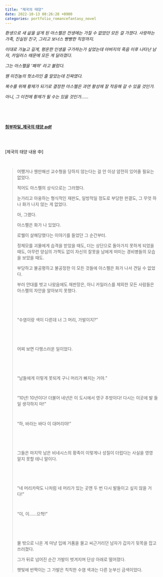 ```yaml
---
title: "제국의 태양"
date: 2022-10-13 08:26:28 +0900
categories: portfolio_romancefantasy_novel
---
```


*환생으로 새 삶을 살게 된 아스펠은 전생에는 가질 수 없었던 모든 걸 가졌다. 사랑하는 가족, 진실된 친구, 그리고 보너스 빵빵한 직장까지.* 

*이대로 가늘고 길게, 평온한 인생을 구가하는가 싶었는데 아버지의 죽음 이후 나타난 남자, 카일러스 때문에 모든 게 달라졌다.* 

*그는 아스펠을 ‘폐하’ 라고 불렀다.*

*웬 미친놈의 헛소리인 줄 알았는데 진짜였다.*

*복수를 위해 황제가 되기로 결정한 아스펠은 과연 황성에 잘 적응해 갈 수 있을 것인가.*

*아니, 그 이전에 황제가 될 수는 있을 것인가……*

<br>
<br>
<br>

**[첨부파일_제국의 태양.pdf]**  

<br>
​<br>  

[제국의 태양 내용 中]

​    

> 어쨌거나 웬만해선 교수형을 당하지 않는다는 걸 안 이상 얌전히 있어줄 필요는 없었다.
>
> 적어도 아스펠의 상식으로는 그러했다.
>
> 눈가리고 아웅하는 형식적인 재판도, 일방적일 정도로 부당한 판결도, 그 무엇 하나 화가 나지 않는 게 없었다.
>
> 아, 그랬다.
>
> 아스펠은 화가 나 있었다.
>
> 로웰이 살해당했다는 이야기를 들었던 그 순간부터. 
>
> 정체모를 괴물에게 습격을 받았을 때도, 더는 상단으로 돌아가지 못하게 되었을 때도, 아무런 양심의 가책도 없이 자신의 잘못을 남에게 떠미는 경비병들의 모습을 보았을 때도.
>
> 부당하고 불공평하고 불공정한 이 모든 것들에 아스펠은 화가 나서 견딜 수 없었다.
>
> 부러 안대를 벗고 나왔음에도 재판장은, 아니 카일러스를 제외한 모든 사람들은 아스펠의 자안을 알아보지 못했다.
>
> ​    
>
> ​    
>
> “수염이랑 색이 다른데 너 그 머리, 가발이지?”
>
> ​    
>
> ​    
>
> 어찌 보면 다행스러운 일이었다.
>
> ​    
>
> ​    
>
> “남들에게 이렇게 못되게 구니 머리가 빠지는 거야.”
>
> ​    
>
> “10년! 10년이다! 더불어 네년은 이 도시에서 영구 추방이다! 다시는 이곳에 발 들일 생각하지 마!”
>
> ​    
>
> “하, 바라는 바다 이 대머리야!” 
>
> ​    
>
> ​    
>
> 그들은 마지막 남은 비네시스의 황족이 이렇게나 성질이 더럽다는 사실을 영영 알지 못할 테니 말이다.
>
> ​    
>
> ​    
>
> “네 머리카락도 나처럼 네 머리가 있는 곳엔 두 번 다시 발들이고 싶지 않을 거다!”
>
> ​    
>
> “이, 이……으헉!”
>
> ​    
>
> ​    
>
> 물 밖으로 나온 게 마냥 입에 거품을 물고 씨근거리던 남자가 갑자기 뒷목을 잡고 쓰러졌다.
>
> 그가 뒤로 넘어진 순간 가발이 벗겨지며 단상 아래로 떨어졌다.
>
> 햇빛에 반짝이는 그 가발은 칙칙한 수염 색과는 다른 눈부신 금색이었다.



[첨부파일_제국의 태양.pdf]: https://github.com/Bloodfairy/bloodfairy.github.io/blob/main/_files/%EC%A0%9C%EA%B5%AD%EC%9D%98%20%ED%83%9C%EC%96%91.pdf